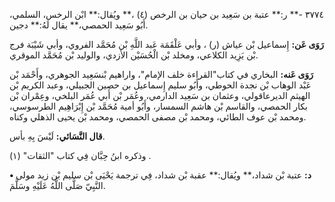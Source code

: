 ٣٧٧٤ -** ر:** عتبة بن سَعِيد بن حيان بن الرخص (٤) ،** ويُقال:** ابْن الرخس، السلمي، أَبُو سَعِيد الحمصي،** يقال لَهُ:** دجين.

**رَوَى عَن:** إِسماعيل بْن عياش (ر) ، وأبي عَلْقَمَة عَبد اللَّهِ بْن مُحَمَّد الفروي، وأبي شَيْبَة فرج بْن يَزِيد الكلاعي، ومخلد بْن الْحُسَيْن الأزدي، والوليد بْن مُحَمَّد الموقري.

**رَوَى عَنه:** البخاري في كتاب"القراءة خلف الإمام"، واراهيم بْنسَعِيد الجوهري، وأَحْمَد بْن عَبْد الوهاب بْن نجدة الحوطي، وأَبُو سليم إِسماعيل بن حصين الجبيلي، وعبد الكريم بْن الهيثم الديرعاقولي، وعثمان بن سَعِيد الدارمي، وعُمَر بْن أَبي عُمَر البلخي، وعِمْران بْن بكار الحمصي، والقاسم بْن هاشم السمسار، وأَبُو أمية مُحَمَّد بْن إِبْرَاهِيم الطرسوسي، ومحمد بْن عوف الطائي، ومحمد بْن مصفى الحمصي، ومحمد بْن يحيى الذهلي وكناه.

**قال النَّسَائي:** لَيْسَ بِهِ بأس.

وذكره ابنُ حِبَّان فِي كتاب "الثقات" (١) .

**• د:** عتبة بْن شداد،** ويُقال:** عقبة بْن شداد، فِي ترجمة يَحْيَى بْن سليم بْن زيد مولى النَّبِيّ صَلَّى اللَّهُ عَلَيْهِ وسَلَّمَ.